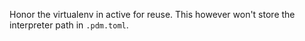 Honor the virtualenv in active for reuse. This however won't store the interpreter path in `.pdm.toml`.

